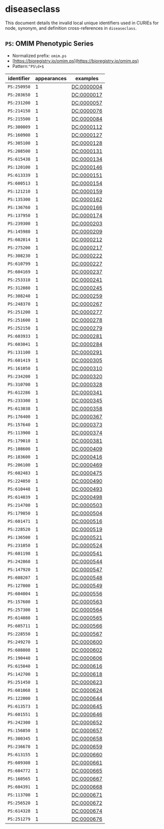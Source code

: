 # diseaseclass

This document details the invalid local unique identifiers used in CURIEs
for node, synonym, and definition cross-references in `diseaseclass`.


## `PS`: OMIM Phenotypic Series

- Normalized prefix: `omim.ps`
- [https://bioregistry.io/omim.ps](https://bioregistry.io/omim.ps)
- Pattern:`^PS\d+$`

| identifier   |   appearances | examples                                        |
|--------------|---------------|-------------------------------------------------|
| `PS:250950`  |             1 | [DC:0000004](https://bioregistry.io/DC:0000004) |
| `PS:203650`  |             1 | [DC:0000017](https://bioregistry.io/DC:0000017) |
| `PS:231200`  |             1 | [DC:0000057](https://bioregistry.io/DC:0000057) |
| `PS:214150`  |             1 | [DC:0000076](https://bioregistry.io/DC:0000076) |
| `PS:215500`  |             1 | [DC:0000084](https://bioregistry.io/DC:0000084) |
| `PS:300009`  |             1 | [DC:0000112](https://bioregistry.io/DC:0000112) |
| `PS:160900`  |             1 | [DC:0000127](https://bioregistry.io/DC:0000127) |
| `PS:305100`  |             1 | [DC:0000128](https://bioregistry.io/DC:0000128) |
| `PS:208500`  |             1 | [DC:0000131](https://bioregistry.io/DC:0000131) |
| `PS:615438`  |             1 | [DC:0000134](https://bioregistry.io/DC:0000134) |
| `PS:120100`  |             1 | [DC:0000146](https://bioregistry.io/DC:0000146) |
| `PS:613339`  |             1 | [DC:0000151](https://bioregistry.io/DC:0000151) |
| `PS:600513`  |             1 | [DC:0000154](https://bioregistry.io/DC:0000154) |
| `PS:121210`  |             1 | [DC:0000159](https://bioregistry.io/DC:0000159) |
| `PS:135300`  |             1 | [DC:0000162](https://bioregistry.io/DC:0000162) |
| `PS:136760`  |             1 | [DC:0000166](https://bioregistry.io/DC:0000166) |
| `PS:137950`  |             1 | [DC:0000174](https://bioregistry.io/DC:0000174) |
| `PS:239300`  |             1 | [DC:0000203](https://bioregistry.io/DC:0000203) |
| `PS:145980`  |             1 | [DC:0000209](https://bioregistry.io/DC:0000209) |
| `PS:602014`  |             1 | [DC:0000212](https://bioregistry.io/DC:0000212) |
| `PS:275200`  |             1 | [DC:0000217](https://bioregistry.io/DC:0000217) |
| `PS:308230`  |             1 | [DC:0000222](https://bioregistry.io/DC:0000222) |
| `PS:610799`  |             1 | [DC:0000227](https://bioregistry.io/DC:0000227) |
| `PS:604169`  |             1 | [DC:0000237](https://bioregistry.io/DC:0000237) |
| `PS:253310`  |             1 | [DC:0000241](https://bioregistry.io/DC:0000241) |
| `PS:312080`  |             1 | [DC:0000245](https://bioregistry.io/DC:0000245) |
| `PS:308240`  |             1 | [DC:0000259](https://bioregistry.io/DC:0000259) |
| `PS:248370`  |             1 | [DC:0000267](https://bioregistry.io/DC:0000267) |
| `PS:251200`  |             1 | [DC:0000277](https://bioregistry.io/DC:0000277) |
| `PS:251600`  |             1 | [DC:0000278](https://bioregistry.io/DC:0000278) |
| `PS:252150`  |             1 | [DC:0000279](https://bioregistry.io/DC:0000279) |
| `PS:603933`  |             1 | [DC:0000281](https://bioregistry.io/DC:0000281) |
| `PS:603041`  |             1 | [DC:0000284](https://bioregistry.io/DC:0000284) |
| `PS:131100`  |             1 | [DC:0000291](https://bioregistry.io/DC:0000291) |
| `PS:601419`  |             1 | [DC:0000305](https://bioregistry.io/DC:0000305) |
| `PS:161050`  |             1 | [DC:0000310](https://bioregistry.io/DC:0000310) |
| `PS:234200`  |             1 | [DC:0000320](https://bioregistry.io/DC:0000320) |
| `PS:310700`  |             1 | [DC:0000328](https://bioregistry.io/DC:0000328) |
| `PS:612286`  |             1 | [DC:0000341](https://bioregistry.io/DC:0000341) |
| `PS:233300`  |             1 | [DC:0000345](https://bioregistry.io/DC:0000345) |
| `PS:613038`  |             1 | [DC:0000358](https://bioregistry.io/DC:0000358) |
| `PS:176400`  |             1 | [DC:0000367](https://bioregistry.io/DC:0000367) |
| `PS:157640`  |             1 | [DC:0000373](https://bioregistry.io/DC:0000373) |
| `PS:113900`  |             1 | [DC:0000374](https://bioregistry.io/DC:0000374) |
| `PS:179010`  |             1 | [DC:0000381](https://bioregistry.io/DC:0000381) |
| `PS:108600`  |             1 | [DC:0000409](https://bioregistry.io/DC:0000409) |
| `PS:183600`  |             1 | [DC:0000416](https://bioregistry.io/DC:0000416) |
| `PS:206100`  |             1 | [DC:0000469](https://bioregistry.io/DC:0000469) |
| `PS:602483`  |             1 | [DC:0000475](https://bioregistry.io/DC:0000475) |
| `PS:224050`  |             1 | [DC:0000490](https://bioregistry.io/DC:0000490) |
| `PS:610448`  |             1 | [DC:0000493](https://bioregistry.io/DC:0000493) |
| `PS:614039`  |             1 | [DC:0000498](https://bioregistry.io/DC:0000498) |
| `PS:214700`  |             1 | [DC:0000503](https://bioregistry.io/DC:0000503) |
| `PS:179850`  |             1 | [DC:0000504](https://bioregistry.io/DC:0000504) |
| `PS:601471`  |             1 | [DC:0000516](https://bioregistry.io/DC:0000516) |
| `PS:228520`  |             1 | [DC:0000519](https://bioregistry.io/DC:0000519) |
| `PS:136500`  |             1 | [DC:0000521](https://bioregistry.io/DC:0000521) |
| `PS:231050`  |             1 | [DC:0000524](https://bioregistry.io/DC:0000524) |
| `PS:601198`  |             1 | [DC:0000541](https://bioregistry.io/DC:0000541) |
| `PS:242860`  |             1 | [DC:0000544](https://bioregistry.io/DC:0000544) |
| `PS:147920`  |             1 | [DC:0000547](https://bioregistry.io/DC:0000547) |
| `PS:608207`  |             1 | [DC:0000548](https://bioregistry.io/DC:0000548) |
| `PS:127000`  |             1 | [DC:0000549](https://bioregistry.io/DC:0000549) |
| `PS:604004`  |             1 | [DC:0000556](https://bioregistry.io/DC:0000556) |
| `PS:157600`  |             1 | [DC:0000563](https://bioregistry.io/DC:0000563) |
| `PS:257300`  |             1 | [DC:0000564](https://bioregistry.io/DC:0000564) |
| `PS:614080`  |             1 | [DC:0000565](https://bioregistry.io/DC:0000565) |
| `PS:605711`  |             1 | [DC:0000566](https://bioregistry.io/DC:0000566) |
| `PS:228550`  |             1 | [DC:0000567](https://bioregistry.io/DC:0000567) |
| `PS:249270`  |             1 | [DC:0000600](https://bioregistry.io/DC:0000600) |
| `PS:608808`  |             1 | [DC:0000602](https://bioregistry.io/DC:0000602) |
| `PS:190440`  |             1 | [DC:0000606](https://bioregistry.io/DC:0000606) |
| `PS:615040`  |             1 | [DC:0000616](https://bioregistry.io/DC:0000616) |
| `PS:142700`  |             1 | [DC:0000618](https://bioregistry.io/DC:0000618) |
| `PS:251450`  |             1 | [DC:0000623](https://bioregistry.io/DC:0000623) |
| `PS:601068`  |             1 | [DC:0000624](https://bioregistry.io/DC:0000624) |
| `PS:122000`  |             1 | [DC:0000644](https://bioregistry.io/DC:0000644) |
| `PS:613573`  |             1 | [DC:0000645](https://bioregistry.io/DC:0000645) |
| `PS:601551`  |             1 | [DC:0000646](https://bioregistry.io/DC:0000646) |
| `PS:242300`  |             1 | [DC:0000652](https://bioregistry.io/DC:0000652) |
| `PS:156850`  |             1 | [DC:0000657](https://bioregistry.io/DC:0000657) |
| `PS:300345`  |             1 | [DC:0000658](https://bioregistry.io/DC:0000658) |
| `PS:236670`  |             1 | [DC:0000659](https://bioregistry.io/DC:0000659) |
| `PS:613155`  |             1 | [DC:0000660](https://bioregistry.io/DC:0000660) |
| `PS:609308`  |             1 | [DC:0000661](https://bioregistry.io/DC:0000661) |
| `PS:604772`  |             1 | [DC:0000665](https://bioregistry.io/DC:0000665) |
| `PS:160565`  |             1 | [DC:0000667](https://bioregistry.io/DC:0000667) |
| `PS:604391`  |             1 | [DC:0000668](https://bioregistry.io/DC:0000668) |
| `PS:113700`  |             1 | [DC:0000671](https://bioregistry.io/DC:0000671) |
| `PS:256520`  |             1 | [DC:0000672](https://bioregistry.io/DC:0000672) |
| `PS:614328`  |             1 | [DC:0000674](https://bioregistry.io/DC:0000674) |
| `PS:251279`  |             1 | [DC:0000676](https://bioregistry.io/DC:0000676) |


